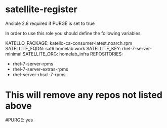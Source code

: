 # satellite-register

Ansible 2.8 required if PURGE is set to true

In order to use this role you should define the following variables. 


KATELLO_PACKAGE: katello-ca-consumer-latest.noarch.rpm
SATELLITE_FQDN: sat6.homelab.work
SATELLITE_KEY: rhel-7-server-minimal
SATELLITE_ORG: homelab_infra
REPOSITORIES:
  - rhel-7-server-rpms
  - rhel-7-server-extras-rpms
  - rhel-server-rhscl-7-rpms

# This will remove any repos not listed above
#PURGE: yes

